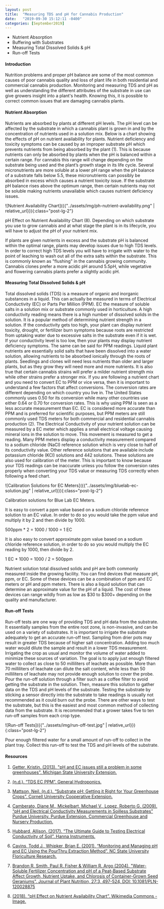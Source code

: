 ```yaml
---
layout: post
title:  "Measuring TDS and pH for Cannabis Production"
date:   "2019-09-30 15:12:11 -0400"
categories: [September2019]
---
```



* Nutrient Absorption
* Buffering with Substrates
* Measuring Total Dissolved Solids & pH
* Run-off Tests



#### Introduction
Nutrition problems and proper pH balance are some of the most common causes of poor cannabis quality and loss of plant life in both residential and commercial cannabis production. Monitoring and measuring TDS and pH as well as understanding the different attributes of the substrate in use can give growers insight into a plant's health. Knowing this, it is possible to correct common issues that are damaging cannabis plants. 

#### Nutrient Absorption
Nutrients are absorbed by plants at different pH levels. The pH level can be affected by the substrate in which a cannabis plant is grown in and by the concentration of nutrients used in a solution mix. Below is a chart showing the effects of pH on nutrient availability for plants. Nutrient deficiency and toxicity symptoms can be caused by an improper substrate pH which prevents nutrients from being absorbed by the plant (1). This is because nutrients can only be absorbed by plants when the pH is balanced within a certain range. For cannabis this range will change depending on the substrate being used and the plant’s growth stage in its life cycle. Several micronutrients are more soluble at a lower pH range when the pH balance of a substrate falls below 5.5, these micronutrients can possibly be absorbed in excess which causes a nutrient toxicity issue. If the substrate pH balance rises above the optimum range, then certain nutrients may not be soluble making nutrients unavailable which causes nutrient deficiency issues. 

![Nutrient Availability Chart]({{"../assets/img/ph-nutrient-availability.png" | relative_url}}){:class="post-lg-2"}
<div class="text-center blog-caption">
pH Effect on Nutrient Availability Chart (8). Depending on which substrate you use to grow cannabis and at what stage the plant is in its lifecycle, you will have to adjust the pH of your nutrient mix. 
</div>

If plants are given nutrients in excess and the substrate pH is balanced within the optimal range, plants may develop issues due to high TDS levels. In order to correct high TDS levels you will have to irrigate with water to the point of leaching to wash out all of the extra salts within the substrate. This is commonly known as "flushing" in the cannabis growing community. Cannabis clones prefer a more acidic pH around 5.5pH, while vegetative and flowering cannabis plants prefer a slightly acidic pH.

#### Measuring Total Dissolved Solids & pH
Total dissolved solids (TDS) is a measure of organic and inorganic substances in a liquid. This can actually be measured in terms of Electrical Conductivity (EC) or Parts Per Million (PPM). EC the measure of soluble salts in a solution mix or substrate commonly used in horticulture. A high conductivity reading means there is a high number of dissolved solids in the solution. It is a popular method of determining nutrient strength in a solution. If the conductivity gets too high, your plant can display nutrient toxicity, drought, or fertilizer burn symptoms because roots are restricted from uptaking water due to excessive salts in the substrate even if it is wet. If your conductivity level is too low, then your plants may display nutrient deficiency symptoms. The same can be said for PPM readings. Liquid plant nutrients are essentially solid salts that have been dissolved into a water solution, allowing nutrients to be absorbed ionically through the roots of plants. Seedlings and clones will need less nutrients than older and larger plants, but as they grow they will need more and more nutrients. It is also true that certain cannabis strains will prefer a milder nutrient strength mix while other strains prefer a stronger mix. If you are following a nutrient chart and you need to convert EC to PPM or vice versa, then it is important to understand a few factors that affect conversions. The conversion rates are different depending on which country you live in. The United States commonly uses 0.50 for its conversion while many other countries use either 0.64 or 0.70 for conversion rates. This is why using PPM is seen as a less accurate measurement than EC. EC is considered more accurate than PPM and is preferred for scientific purposes, but PPM meters are still commonly used TDS meters for both commercial and residential cannabis production (2). The Electrical Conductivity of your nutrient solution can be measured by a EC meter which applies a small electrical voltage causing mineral ions in the solution to move. This movement is measured to get a reading. Many PPM meters display a conductivity measurement compared to a sodium chloride (NaCl) reference solution which is very close to half of its conductivity value. Other reference solutions that are available include potassium chloride (KCl) solutions and 442 solutions. These solutions are also used for calibration of the meter. This is important to know because your TDS readings can be inaccurate unless you follow the conversion rates properly when converting your TDS value or measuring TDS correctly when following a feed chart. 

![Calibration Solutions for EC Meters]({{"../assets/img/bluelab-ec-solution.jpg" | relative_url}}){:class="post-lg-2"}
<div class="text-center blog-caption">
Calibration solutions for Blue Lab EC Meters.
</div>

It is easy to convert a ppm value based on a sodium chloride reference solution to an EC value. In order to do so you would take the ppm value and multiply it by 2 and then divide by 1000. 

500ppm * 2 = 1000 / 1000 = 1 EC

It is also easy to convert approximate ppm value based on a sodium chloride reference solution, in order to do so you would multiply the EC reading by 1000, then divide by 2. 

1 EC * 1000 = 1000 / 2 = 500ppm

Nutrient solution total dissolved solids and pH are both commonly measured inside the growing facility. You can find devices that measure pH, ppm, or EC. Some of these devices can be a combination of ppm and EC meters or pH and ppm meters. There is also a liquid solution that can determine an approximate value for the pH of a liquid. The cost of these devices can range wildly from as low as $30 to $300+ depending on the quality and manufacturer. 

#### Run-off Tests
Run-off tests are one way of providing TDS and pH data from the substrate. It essentially samples from the entire root zone, is non-invasive, and can be used on a variety of substrates. It is important to irrigate the substrate adequately to get an accurate run-off test. Sampling from drier pots may result in greater TDS because of higher salt concentration.  Adding too much water would dilute the sample and result in a lower TDS measurement. Irrigating the crop as usual and monitor the volume of water added to minimize these sources of variation. The goal is to apply just enough filtered water to collect as close to 50 milliliters of leachate as possible. More than 70 milliliters of leachate can dilute the salt content, while less than 50 milliliters of leachate may not provide enough solution to cover the probe. Pour the run-off solution through a filter such as a coffee filter to avoid getting the substrate in the solution. Then, measure this solution to gather data on the TDS and pH levels of the substrate. Testing the substrate by sticking a sensor directly into the substrate to take readings is usually not recommended as it could burn out the probe. There are other ways to test the substrate, but this is the easiest and most common method of collecting data from the substrate. It is recommended that a grower takes five to ten run-off samples from each crop type. 

![Run-off Tests]({{"../assets/img/run-off-test.jpg" | relative_url}}){:class="post-lg-2"}
<div class="text-center blog-caption">
Pour enough filtered water for a small amount of run-off to collect in the plant tray. Collect this run-off to test the TDS and pH levels of the substrate.
</div>

#### Resources
1. <a href="https://www.canr.msu.edu/news/ph_and_ec_issues_still_a_problem_in_some_greenhouses">Getter, Kristin. (2013). "pH and EC issues still a problem in some greenhouses". Michigan State University Extension.</a>

2. <a href="https://generalhydroponics.com/tds-ec-ppm">(n.d.). “TDS EC PPM”. General Hydroponics.</a>

3. <a href="http://www.greenhouse.cornell.edu/crops/factsheets/pHGreenhouseCrops.pdf">Mattson, Neil. (n.d.). “Substrate pH: Getting it Right for Your Greenhouse Crops”. Cornell University Cooperative Extension.</a>

4. <a href="https://www.extension.purdue.edu/extmedia/HO/HO-237-W.pdf">Camberato, Diane M., Mickelbart, Michael V., Lopez, Roberto G. (2009). “pH and Electrical Conductivity Measurements in Soilless Substrates” Purdue University. Purdue Extension. Commercial Greenhouse and Nursery Production.</a>

5. <a href="https://blog.hannainst.com/soil">Hubbard, Allison. (2017). “The Ultimate Guide to Testing Electrical Conductivity of Soil”. Hanna Instruments.</a>

6. <a href="https://projects.ncsu.edu/project/hortsublab/pdf/PourThru_Master_HIL.pdf">Cavins, Todd J., Whipker, Brian E. (2001). “Monitoring and Managing pH and EC Using the PourThru Extraction Method”. NC State University Floriculture Research.</a>

7. <a href="https://www.tandfonline.com/doi/citedby/10.1081/PLN-120028875?scroll=top&needAccess=true">Brandon R. Smith, Paul R. Fisher &amp; William R. Argo (2004). "Water-Soluble Fertilizer Concentration and pH of a Peat-Based Substrate Affect Growth, Nutrient Uptake, and Chlorosis of Container-Grown Seed Geraniums". Journal of Plant Nutrition, 27:3, 497-524, DOI: 10.1081/PLN-120028875</a>

8. <a href="https://commons.wikimedia.org/wiki/File:Soil_pH_effect_on_nutrient_availability.svg">(2018). “pH Effect on Nutrient Availability Chart”. Wikimedia Commons - Image.</a>
